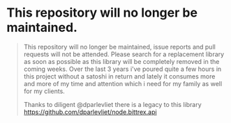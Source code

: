 # This repository will no longer be maintained.
> This repository will no longer be maintained, issue reports and pull requests will not be attended.
> Please search for a replacement library as soon as possible as this library will be completely removed in the coming weeks.
> Over the last 3 years i've poured quite a few hours in this project without a satoshi in return and lately it consumes more and more of my time and attention which i need for my family as well for my clients.
>
> Thanks to diligent @dparlevliet there is a legacy to this library
> https://github.com/dparlevliet/node.bittrex.api
